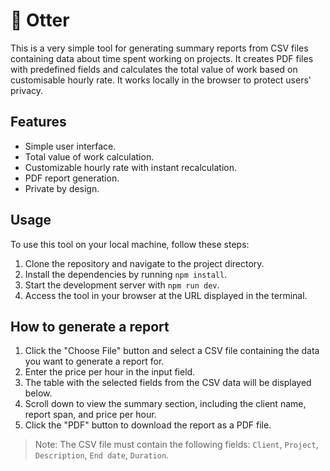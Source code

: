 # 🦦 Otter

This is a very simple tool for generating summary reports from CSV files containing data about time spent working on projects. It creates PDF files with predefined fields and calculates the total value of work based on customisable hourly rate. It works locally in the browser to protect users' privacy.

## Features

- Simple user interface.
- Total value of work calculation.
- Customizable hourly rate with instant recalculation.
- PDF report generation.
- Private by design.

## Usage

To use this tool on your local machine, follow these steps:

1. Clone the repository and navigate to the project directory.
2. Install the dependencies by running `npm install`.
3. Start the development server with `npm run dev`.
4. Access the tool in your browser at the URL displayed in the terminal.

## How to generate a report

1. Click the "Choose File" button and select a CSV file containing the data you want to generate a report for.
2. Enter the price per hour in the input field.
3. The table with the selected fields from the CSV data will be displayed below.
4. Scroll down to view the summary section, including the client name, report span, and price per hour.
5. Click the "PDF" button to download the report as a PDF file.

> Note: The CSV file must contain the following fields: `Client`, `Project`, `Description`, `End date`, `Duration`.
